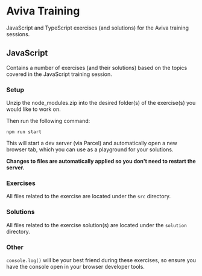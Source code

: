 # Aviva Training
JavaScript and TypeScript exercises (and solutions) for the Aviva training sessions.

## JavaScript
Contains a number of exercises (and their solutions) based on the topics covered in the JavaScript training session.

### Setup
Unzip the node_modules.zip into the desired folder(s) of the exercise(s) you would like to work on.

Then run the following command:

```
npm run start
```

This will start a dev server (via Parcel) and automatically open a new browser tab, which you can use as a playground for your solutions.

**Changes to files are automatically applied so you don't need to restart the server.**

### Exercises
All files related to the exercise are located under the `src` directory.

### Solutions
All files related to the exercise solution(s) are located under the `solution` directory.

### Other
`console.log()` will be your best friend during these exercises, so ensure you have the console open in your browser developer tools.
